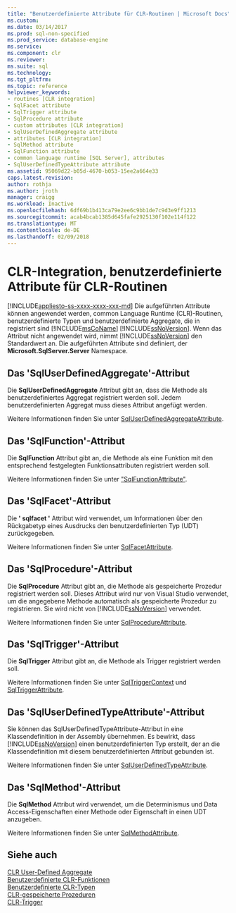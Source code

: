 ```yaml
---
title: "Benutzerdefinierte Attribute für CLR-Routinen | Microsoft Docs"
ms.custom: 
ms.date: 03/14/2017
ms.prod: sql-non-specified
ms.prod_service: database-engine
ms.service: 
ms.component: clr
ms.reviewer: 
ms.suite: sql
ms.technology: 
ms.tgt_pltfrm: 
ms.topic: reference
helpviewer_keywords:
- routines [CLR integration]
- SqlFacet attribute
- SqlTrigger attribute
- SqlProcedure attribute
- custom attributes [CLR integration]
- SqlUserDefinedAggregate attribute
- attributes [CLR integration]
- SqlMethod attribute
- SqlFunction attribute
- common language runtime [SQL Server], attributes
- SqlUserDefinedTypeAttribute attribute
ms.assetid: 95069d22-b05d-4670-b053-15ee2a664e33
caps.latest.revision: 
author: rothja
ms.author: jroth
manager: craigg
ms.workload: Inactive
ms.openlocfilehash: 6df69b1b413ca79e2ee6c9bb1de7c9d3e9ff1213
ms.sourcegitcommit: acab4bcab1385d645fafe2925130f102e114f122
ms.translationtype: MT
ms.contentlocale: de-DE
ms.lasthandoff: 02/09/2018
---
```

# <a name="clr-integration-custom-attributes-for-clr-routines"></a>CLR-Integration, benutzerdefinierte Attribute für CLR-Routinen
[!INCLUDE[appliesto-ss-xxxx-xxxx-xxx-md](../../../includes/appliesto-ss-xxxx-xxxx-xxx-md.md)]
Die aufgeführten Attribute können angewendet werden, common Language Runtime (CLR)-Routinen, benutzerdefinierte Typen und benutzerdefinierte Aggregate, die in registriert sind [!INCLUDE[msCoName](../../../includes/msconame-md.md)] [!INCLUDE[ssNoVersion](../../../includes/ssnoversion-md.md)]. Wenn das Attribut nicht angewendet wird, nimmt [!INCLUDE[ssNoVersion](../../../includes/ssnoversion-md.md)] den Standardwert an. Die aufgeführten Attribute sind definiert, der **Microsoft.SqlServer.Server** Namespace.  
  
## <a name="the-sqluserdefinedaggregate-attribute"></a>Das 'SqlUserDefinedAggregate'-Attribut  
 Die **SqlUserDefinedAggregate** Attribut gibt an, dass die Methode als benutzerdefiniertes Aggregat registriert werden soll. Jedem benutzerdefinierten Aggregat muss dieses Attribut angefügt werden.  
  
 Weitere Informationen finden Sie unter [SqlUserDefinedAggregateAttribute](http://go.microsoft.com/fwlink/?LinkId=124626).  
  
## <a name="the-sqlfunction-attribute"></a>Das 'SqlFunction'-Attribut  
 Die **SqlFunction** Attribut gibt an, die Methode als eine Funktion mit den entsprechend festgelegten Funktionsattributen registriert werden soll.  
  
 Weitere Informationen finden Sie unter ["SqlFunctionAttribute"](http://go.microsoft.com/fwlink/?LinkId=128019).  
  
## <a name="the-sqlfacet-attribute"></a>Das 'SqlFacet'-Attribut  
 Die **' sqlfacet '** Attribut wird verwendet, um Informationen über den Rückgabetyp eines Ausdrucks den benutzerdefinierten Typ (UDT) zurückgegeben.  
  
 Weitere Informationen finden Sie unter [SqlFacetAttribute](http://go.microsoft.com/fwlink/?LinkId=128020).  
  
## <a name="the-sqlprocedure-attribute"></a>Das 'SqlProcedure'-Attribut  
 Die **SqlProcedure** Attribut gibt an, die Methode als gespeicherte Prozedur registriert werden soll. Dieses Attribut wird nur von Visual Studio verwendet, um die angegebene Methode automatisch als gespeicherte Prozedur zu registrieren. Sie wird nicht von [!INCLUDE[ssNoVersion](../../../includes/ssnoversion-md.md)] verwendet.  
  
 Weitere Informationen finden Sie unter [SqlProcedureAttribute](http://go.microsoft.com/fwlink/?LinkId=128021).  
  
## <a name="the-sqltrigger-attribute"></a>Das 'SqlTrigger'-Attribut  
 Die **SqlTrigger** Attribut gibt an, die Methode als Trigger registriert werden soll.  
  
 Weitere Informationen finden Sie unter [SqlTriggerContext](http://go.microsoft.com/fwlink/?LinkId=128022) und [SqlTriggerAttribute](http://go.microsoft.com/fwlink/?LinkId=203898).  
  
## <a name="the-sqluserdefinedtypeattribute"></a>Das 'SqlUserDefinedTypeAttribute'-Attribut  
 Sie können das SqlUserDefinedTypeAttribute-Attribut in eine Klassendefinition in der Assembly übernehmen. Es bewirkt, dass [!INCLUDE[ssNoVersion](../../../includes/ssnoversion-md.md)] einen benutzerdefinierten Typ erstellt, der an die Klassendefinition mit diesem benutzerdefinierten Attribut gebunden ist.  
  
 Weitere Informationen finden Sie unter [SqlUserDefinedTypeAttribute](http://go.microsoft.com/fwlink/?LinkId=128024).  
  
## <a name="the-sqlmethod-attribute"></a>Das 'SqlMethod'-Attribut  
 Die **SqlMethod** Attribut wird verwendet, um die Determinismus und Data Access-Eigenschaften einer Methode oder Eigenschaft in einen UDT anzugeben.  
  
 Weitere Informationen finden Sie unter [SqlMethodAttribute](http://go.microsoft.com/fwlink/?LinkId=128025).  
  
## <a name="see-also"></a>Siehe auch  
 [CLR User-Defined Aggregate](../../../relational-databases/clr-integration-database-objects-user-defined-functions/clr-user-defined-aggregates.md)   
 [Benutzerdefinierte CLR-Funktionen](../../../relational-databases/clr-integration-database-objects-user-defined-functions/clr-user-defined-functions.md)   
 [Benutzerdefinierte CLR-Typen](../../../relational-databases/clr-integration-database-objects-user-defined-types/clr-user-defined-types.md)   
 [CLR-gespeicherte Prozeduren](http://msdn.microsoft.com/library/bbdd51b2-a9b4-4916-ba6f-7957ac6c3f33)   
 [CLR-Trigger](http://msdn.microsoft.com/library/302a4e4a-3172-42b6-9cc0-4a971ab49c1c)  
  
  
